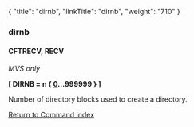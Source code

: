 {
    "title": "dirnb",
    "linkTitle": "dirnb",
    "weight": "710"
}<span id="dirnb"></span>

### dirnb

#### CFTRECV, RECV

*MVS only*

**\[ DIRNB = n { <u>0</u>...999999 } \]**    

Number of directory blocks used to create a directory.

[Return to Command index](../../)
